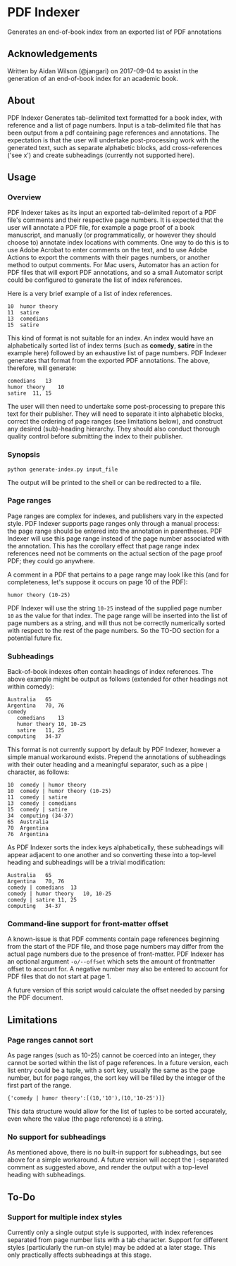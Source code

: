 # PDF Indexer
Generates an end-of-book index from an exported list of PDF annotations

## Acknowledgements

Written by Aidan Wilson (@jangari) on 2017-09-04 to assist in the generation of an end-of-book index for an academic book.

## About

PDF Indexer Generates tab-delimited text formatted for a book index, with reference and a list of page numbers. Input is a tab-delimited file that has been output from a pdf containing page references and annotations. The expectation is that the user will undertake post-processing work with the generated text, such as separate alphabetic blocks, add cross-references ('see x') and create subheadings (currently not supported here).

## Usage

### Overview

PDF Indexer takes as its input an exported tab-delimited report of a PDF file's comments and their respective page numbers. It is expected that the user will annotate a PDF file, for example a page proof of a book manuscript, and manually (or programmatically, or however they should choose to) annotate index locations with comments. One way to do this is to use Adobe Acrobat to enter comments on the text, and to use Adobe Actions to export the comments with their pages numbers, or another method to output comments. For Mac users, Automator has an action for PDF files that will export PDF annotations, and so a small Automator script could be configured to generate the list of index references.

Here is a very brief example of a list of index references.

```
10	humor theory
11	satire
13	comedians
15	satire
```

This kind of format is not suitable for an index. An index would have an alphabetically sorted list of index terms (such as **comedy**, **satire** in the example here) followed by an exhaustive list of page numbers. PDF Indexer generates that format from the exported PDF annotations. The above, therefore, will generate:

```
comedians	13
humor theory	10
satire	11, 15
```

The user will then need to undertake some post-processing to prepare this text for their publisher. They will need to separate it into alphabetic blocks, correct the ordering of page ranges (see limitations below), and construct any desired (sub)-heading hierarchy. They should also conduct thorough quality control before submitting the index to their publisher.

### Synopsis

`python generate-index.py input_file`

The output will be printed to the shell or can be redirected to a file.

### Page ranges

Page ranges are complex for indexes, and publishers vary in the expected style. PDF Indexer supports page ranges only through a manual process: the page range should be entered into the annotation in parentheses. PDF Indexer will use this page range instead of the page number associated with the annotation. This has the corollary effect that page range index references need not be comments on the actual section of the page proof PDF; they could go anywhere. 

A comment in a PDF that pertains to a page range may look like this (and for completeness, let's suppose it occurs on page 10 of the PDF):

`humor theory (10-25)`

PDF Indexer will use the string `10-25` instead of the supplied page number `10` as the value for that index. The page range will be inserted into the list of page numbers as a string, and will thus not be correctly numerically sorted with respect to the rest of the page numbers. So the TO-DO section for a potential future fix.

### Subheadings

Back-of-book indexes often contain headings of index references. The above example might be output as follows (extended for other headings not within comedy):

```
Australia	65
Argentina	70, 76
comedy
   comedians	13
   humor theory	10, 10-25
   satire	11, 25
computing	34-37
```

This format is not currently support by default by PDF Indexer, however a simple manual workaround exists. Prepend the annotations of subheadings with their outer heading and a meaningful separator, such as a pipe `|` character, as follows:

```
10	comedy | humor theory
10	comedy | humor theory (10-25)
11	comedy | satire
13	comedy | comedians
15	comedy | satire
34	computing (34-37)
65	Australia
70	Argentina
76	Argentina
```

As PDF Indexer sorts the index keys alphabetically, these subheadings will appear adjacent to one another and so converting these into a top-level heading and subheadings will be a trivial modification:

```
Australia	65
Argentina	70, 76
comedy | comedians	13
comedy | humor theory	10, 10-25
comedy | satire	11, 25
computing	34-37
```

### Command-line support for front-matter offset

A known-issue is that PDF comments contain page references beginning from the start of the PDF file, and those page numbers may differ from the actual page numbers due to the presence of front-matter. PDF Indexer has an optional argument `-o/--offset` which sets the amount of frontmatter offset to account for. A negative number may also be entered to account for PDF files that do not start at page 1.

A future version of this script would calculate the offset needed by parsing the PDF document.

## Limitations

### Page ranges cannot sort
As page ranges (such as 10-25) cannot be coerced into an integer, they cannot be sorted within the list of page references. In a future version, each list entry could be a tuple, with a sort key, usually the same as the page number, but for page ranges, the sort key will be filled by the integer of the first part of the range.

`{'comedy | humor theory':[(10,'10'),(10,'10-25')]}`

This data structure would allow for the list of tuples to be sorted accurately, even where the value (the page reference) is a string.

### No support for subheadings

As mentioned above, there is no built-in support for subheadings, but see above for a simple workaround. A future version will accept the `|`-separated comment as suggested above, and render the output with a top-level heading with subheadings.

## To-Do

### Support for multiple index styles

Currently only a single output style is supported, with index references separated from page number lists with a tab character. Support for different styles (particularly the run-on style) may be added at a later stage. This only practically affects subheadings at this stage.  
